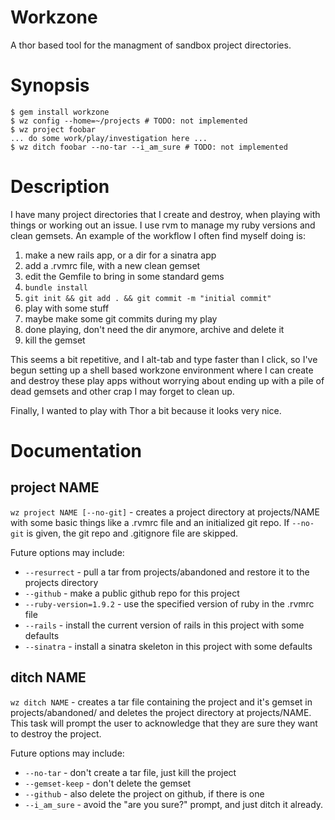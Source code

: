 Workzone
========

A thor based tool for the managment of sandbox project directories. 

Synopsis
========
    $ gem install workzone
    $ wz config --home=~/projects # TODO: not implemented
    $ wz project foobar
    ... do some work/play/investigation here ...
    $ wz ditch foobar --no-tar --i_am_sure # TODO: not implemented

Description
===========

I have many project directories that I create and destroy, when playing 
with things or working out an issue. I use rvm to manage my ruby versions 
and clean gemsets. An example of the workflow I often find myself doing is: 

1. make a new rails app, or a dir for a sinatra app
2. add a .rvmrc file, with a new clean gemset
3. edit the Gemfile to bring in some standard gems
4. `bundle install`
5. `git init && git add . && git commit -m "initial commit"`
6. play with some stuff
7. maybe make some git commits during my play
8. done playing, don't need the dir anymore, archive and delete it
9. kill the gemset

This seems a bit repetitive, and I alt-tab and type faster than I click, so 
I've begun setting up a shell based workzone environment where I can create 
and destroy these play apps without worrying about ending up with a pile of 
dead gemsets and other crap I may forget to clean up. 

Finally, I wanted to play with Thor a bit because it looks very nice.

Documentation
=============

project NAME
------------

`wz project NAME [--no-git]` - creates a project directory at projects/NAME with some basic 
things like a .rvmrc file and an initialized git repo. If `--no-git` is given, the git repo
and .gitignore file are skipped. 

Future options may include:

* `--resurrect` - pull a tar from projects/abandoned and restore it to the projects directory
* `--github` - make a public github repo for this project
* `--ruby-version=1.9.2` - use the specified version of ruby in the .rvmrc file
* `--rails` - install the current version of rails in this project with some defaults
* `--sinatra` - install a sinatra skeleton in this project with some defaults

ditch NAME
----------

`wz ditch NAME` - creates a tar file containing the project and it's gemset 
in projects/abandoned/ and deletes the project directory at projects/NAME. 
This task will prompt the user to acknowledge that they are sure they want 
to destroy the project. 

Future options may include:

* `--no-tar` - don't create a tar file, just kill the project
* `--gemset-keep` - don't delete the gemset
* `--github` - also delete the project on github, if there is one
* `--i_am_sure` - avoid the "are you sure?" prompt, and just ditch it already.
